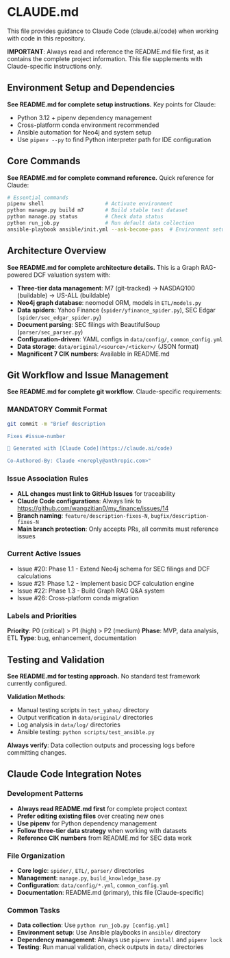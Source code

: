 # CLAUDE.md

This file provides guidance to Claude Code (claude.ai/code) when working with code in this repository.

**IMPORTANT**: Always read and reference the README.md file first, as it contains the complete project information. This file supplements with Claude-specific instructions only.

## Environment Setup and Dependencies

**See README.md for complete setup instructions.** Key points for Claude:

- Python 3.12 + pipenv dependency management
- Cross-platform conda environment recommended
- Ansible automation for Neo4j and system setup
- Use `pipenv --py` to find Python interpreter path for IDE configuration

## Core Commands

**See README.md for complete command reference.** Quick reference for Claude:

```bash
# Essential commands
pipenv shell                    # Activate environment
python manage.py build m7       # Build stable test dataset
python manage.py status         # Check data status
python run_job.py               # Run default data collection
ansible-playbook ansible/init.yml --ask-become-pass  # Environment setup
```

## Architecture Overview

**See README.md for complete architecture details.** This is a Graph RAG-powered DCF valuation system with:

- **Three-tier data management**: M7 (git-tracked) → NASDAQ100 (buildable) → US-ALL (buildable)
- **Neo4j graph database**: neomodel ORM, models in `ETL/models.py`
- **Data spiders**: Yahoo Finance (`spider/yfinance_spider.py`), SEC Edgar (`spider/sec_edgar_spider.py`)
- **Document parsing**: SEC filings with BeautifulSoup (`parser/sec_parser.py`)
- **Configuration-driven**: YAML configs in `data/config/`, `common_config.yml`
- **Data storage**: `data/original/<source>/<ticker>/` (JSON format)
- **Magnificent 7 CIK numbers**: Available in README.md

## Git Workflow and Issue Management

**See README.md for complete git workflow.** Claude-specific requirements:

### MANDATORY Commit Format
```bash
git commit -m "Brief description

Fixes #issue-number

🤖 Generated with [Claude Code](https://claude.ai/code)

Co-Authored-By: Claude <noreply@anthropic.com>"
```

### Issue Association Rules
- **ALL changes must link to GitHub Issues** for traceability
- **Claude Code configurations**: Always link to https://github.com/wangzitian0/my_finance/issues/14
- **Branch naming**: `feature/description-fixes-N`, `bugfix/description-fixes-N`
- **Main branch protection**: Only accepts PRs, all commits must reference issues

### Current Active Issues
- Issue #20: Phase 1.1 - Extend Neo4j schema for SEC filings and DCF calculations
- Issue #21: Phase 1.2 - Implement basic DCF calculation engine  
- Issue #22: Phase 1.3 - Build Graph RAG Q&A system
- Issue #26: Cross-platform conda migration

### Labels and Priorities
**Priority**: P0 (critical) > P1 (high) > P2 (medium)
**Phase**: MVP, data analysis, ETL
**Type**: bug, enhancement, documentation

## Testing and Validation

**See README.md for testing approach.** No standard test framework currently configured.

**Validation Methods**:
- Manual testing scripts in `test_yahoo/` directory
- Output verification in `data/original/` directories
- Log analysis in `data/log/` directories
- Ansible testing: `python scripts/test_ansible.py`

**Always verify**: Data collection outputs and processing logs before committing changes.

## Claude Code Integration Notes

### Development Patterns
- **Always read README.md first** for complete project context
- **Prefer editing existing files** over creating new ones
- **Use pipenv** for Python dependency management
- **Follow three-tier data strategy** when working with datasets
- **Reference CIK numbers** from README.md for SEC data work

### File Organization
- **Core logic**: `spider/`, `ETL/`, `parser/` directories
- **Management**: `manage.py`, `build_knowledge_base.py`
- **Configuration**: `data/config/*.yml`, `common_config.yml`
- **Documentation**: README.md (primary), this file (Claude-specific)

### Common Tasks
- **Data collection**: Use `python run_job.py [config.yml]`
- **Environment setup**: Use Ansible playbooks in `ansible/` directory
- **Dependency management**: Always use `pipenv install` and `pipenv lock`
- **Testing**: Run manual validation, check outputs in `data/` directories